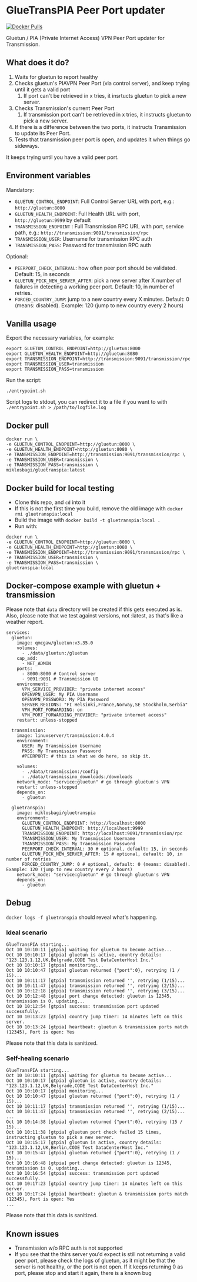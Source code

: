 # GlueTransPIA Peer Port updater
[![Docker Pulls](https://badgen.net/docker/pulls/miklosbagi/gluetranspia?icon=docker&label=pulls)](https://hub.docker.com/r/miklosbagi/gluetranspia/)

Gluetun / PIA (Private Internet Access) VPN Peer Port updater for Transmission.

## What does it do?
1. Waits for gluetun to report healthy
1. Checks gluetun's PIAVPN Peer Port (via control server), and keep trying until it gets a valid port
   1. If port can't be retrieved in x tries, it insrtucts gluetun to pick a new server.
1. Checks Transmission's current Peer Port
   1. If transmission port can't be retrieved in x tries, it instructs gluetun to pick a new server.
1. If there is a difference between the two ports, it instructs Transmission to update its Peer Port.
1. Tests that transmission peer port is open, and updates it when things go sideways.

It keeps trying until you have a valid peer port.
## Environment variables
Mandatory:
- `GLUETUN_CONTROL_ENDPOINT`: Full Control Server URL with port, e.g.: `http://gluetun:8000`
- `GLUETUN_HEALTH_ENDPOINT`: Full Health URL with port, `http://gluetun:9999` by default
- `TRANSMISSION_ENDPOINT` : Full Transmission RPC URL with port, service path, e.g.: `http://transmission:9091/transmission/rpc`
- `TRANSMISSION_USER`: Username for transmission RPC auth
- `TRANSMISSION_PASS`: Password for transmission RPC auth

Optional:
- `PEERPORT_CHECK_INTERVAL`: how often peer port should be validated. Default: 15, in seconds
- `GLUETUN_PICK_NEW_SERVER_AFTER`: pick a new server after X number of failures in detecting a working peer port. Default: 10, in number of retries.
- `FORCED_COUNTRY_JUMP`: jump to a new country every X minutes. Default: 0 (means: disabled). Example: 120 (jump to new country every 2 hours)

## Vanilla usage
Export the necessary variables, for example:
```
export GLUETUN_CONTROL_ENDPOINT=http://gluetun:8000
export GLUETUN_HEALTH_ENDPOINT=http://gluetun:8080
export TRANSMISSION_ENDPOINT=http://transmission:9091/transmission/rpc
export TRANSMISSION_USER=transmission
export TRANSMISSION_PASS=transmission
```

Run the script:
```
./entrypoint.sh
```

Script logs to stdout, you can redirect it to a file if you want to with `./entrypoint.sh > /path/to/logfile.log`

## Docker pull
```
docker run \
-e GLUETUN_CONTROL_ENDPOINT=http://gluetun:8000 \
-e GLUETUN_HEALTH_ENDPOINT=http://gluetun:8080 \
-e TRANSMISSION_ENDPOINT=http://transmission:9091/transmission/rpc \
-e TRANSMISSION_USER=transmission \
-e TRANSMISSION_PASS=transmission \
miklosbagi/gluetranspia:latest
```

## Docker build for local testing
- Clone this repo, and `cd` into it
- If this is not the first time you build, remove the old image with `docker rmi gluetranspia:local`
- Build the image with `docker build -t gluetranspia:local .`
- Run with:
```
docker run \
-e GLUETUN_CONTROL_ENDPOINT=http://gluetun:8000 \
-e GLUETUN_HEALTH_ENDPOINT=http://gluetun:8080 \
-e TRANSMISSION_ENDPOINT=http://transmission:9091/transmission/rpc \
-e TRANSMISSION_USER=transmission \
-e TRANSMISSION_PASS=transmission \
gluetranspia:local
```

## Docker-compose example with gluetun + transmission
Please note that `data` directory will be created if this gets executed as is.
Also, please note that we test against versions, not :latest, as that's like a weather report.

```
services:
  gluetun:
    image: qmcgaw/gluetun:v3.35.0
    volumes:
      - ./data/gluetun:/gluetun
    cap_add:
      - NET_ADMIN
    ports:
      - 8000:8000 # Control server
      - 9091:9091 # Transmission UI
    environment:
      VPN_SERVICE_PROVIDER: "private internet access"
      OPENVPN_USER: My PIA Username
      OPENVPN_PASSWORD: My PIA Password
      SERVER_REGIONS: "FI Helsinki,France,Norway,SE Stockholm,Serbia"
      VPN_PORT_FORWARDING: on
      VPN_PORT_FORWARDING_PROVIDER: "private internet access"
    restart: unless-stopped

  transmission:
    image: linuxserver/transmission:4.0.4
    environment:
      USER: My Transmission Username
      PASS: My Transmission Password
      #PEERPORT: # this is what we do here, so skip it.

    volumes:
      - ./data/transmission:/config
      - ./data/transmissino_downloads:/downloads
    network_mode: "service:gluetun" # go through gluetun's VPN
    restart: unless-stopped
    depends_on:
      - gluetun

  gluetranspia:
    image: miklosbagi/gluetranspia
    environment:
      GLUETUN_CONTROL_ENDPOINT: http://localhost:8000
      GLUETUN_HEALTH_ENDPOINT: http://localhost:9999
      TRANSMISSION_ENDPOINT: http://localhost:9091/transmission/rpc
      TRANSMISSION_USER: My Transmission Username
      TRANSMISSION_PASS: My Transmission Password
      PEERPORT_CHECK_INTERVAL: 30 # optional, default: 15, in seconds
      GLUETUN_PICK_NEW_SERVER_AFTER: 15 # optional, default: 10, in number of retries
      FORCED_COUNTRY_JUMP: 0 # optional, default: 0 (means: disabled). Example: 120 (jump to new country every 2 hours)
    network_mode: "service:gluetun" # go through gluetun's VPN
    depends_on:
      - gluetun
```

## Debug
`docker logs -f gluetranspia` should reveal what's happening.

### Ideal scenario
```
GlueTransPIA starting...
Oct 10 10:10:11 [gtpia] waiting for gluetun to become active...
Oct 10 10:10:17 [gtpia] gluetun is active, country details: "123.123.1.12,UK,Belgrade,CODE Test DataCenterHost Inc."
Oct 10 10:10:17 [gtpia] monitoring...
Oct 10 10:10:47 [gtpia] gluetun returned {"port":0}, retrying (1 / 15)...
Oct 10 10:11:17 [gtpia] tramsmission returned '', retrying (1/15)...
Oct 10 10:11:47 [gtpia] tramsmission returned '', retrying (2/15)...
Oct 10 10:12:18 [gtpia] tramsmission returned '', retrying (3/15)...
Oct 10 10:12:48 [gtpia] port change detected: gluetun is 12345, transmission is 0, updating...
Oct 10 10:12:54 [gtpia] success: transmission port updated successfully.
Oct 10 10:13:23 [gtpia] country jump timer: 14 minutes left on this server.
Oct 10 10:13:24 [gtpia] heartbeat: gluetun & transmission ports match (12345), Port is open: Yes
```
Please note that this data is sanitized.

### Self-healing scenario
```
GlueTransPIA starting...
Oct 10 10:10:11 [gtpia] waiting for gluetun to become active...
Oct 10 10:10:17 [gtpia] gluetun is active, country details: "123.123.1.12,UK,Belgrade,CODE Test DataCenterHost Inc."
Oct 10 10:10:17 [gtpia] monitoring...
Oct 10 10:10:47 [gtpia] gluetun returned {"port":0}, retrying (1 / 15)...
Oct 10 10:11:17 [gtpia] tramsmission returned '', retrying (1/15)...
Oct 10 10:11:47 [gtpia] tramsmission returned '', retrying (2/15)...
...
Oct 10 10:14:38 [gtpia] gluetun returned {"port":0}, retrying (15 / 15)...
Oct 10 10:11:38 [gtpia] gluetun port check failed 15 times, instructing gluetun to pick a new server.
Oct 10 10:15:17 [gtpia] gluetun is active, country details: "123.123.1.12,UK,Berlin,CODE Test DataCenterHost Inc."
Oct 10 10:15:47 [gtpia] gluetun returned {"port":0}, retrying (1 / 15)...
Oct 10 10:16:48 [gtpia] port change detected: gluetun is 12345, transmission is 0, updating...
Oct 10 10:16:54 [gtpia] success: transmission port updated successfully.
Oct 10 10:17:23 [gtpia] country jump timer: 14 minutes left on this server.
Oct 10 10:17:24 [gtpia] heartbeat: gluetun & transmission ports match (12345), Port is open: Yes
...
```
Please note that this data is sanitized.

## Known issues
- Transmission w/o RPC auth is not supported
- If you see that the thirs server you'd expect is still not returning a valid peer port, please check the logs of gluetun, as it might be that the server is not healthy, or the port is not open. If it keeps returning 0 as port, please stop and start it again, there is a known bug